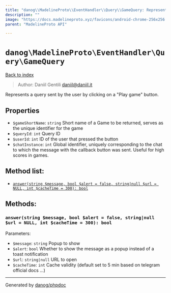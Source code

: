 ```yaml
---
title: "danog\\MadelineProto\\EventHandler\\Query\\GameQuery: Represents a query sent by the user by clicking on a \"Play game\" button."
description: ""
image: "https://docs.madelineproto.xyz/favicons/android-chrome-256x256.png"
parent: "MadelineProto API"

---
```

# `danog\MadelineProto\EventHandler\Query\GameQuery`
[Back to index](../../../../index.html)

> Author: Daniil Gentili <daniil@daniil.it>  
  

Represents a query sent by the user by clicking on a "Play game" button.  



## Properties
* `$gameShortName`: `string` Short name of a Game to be returned, serves as the unique identifier for the game
* `$queryId`: `int` Query ID
* `$userId`: `int` ID of the user that pressed the button
* `$chatInstance`: `int` Global identifier, uniquely corresponding to the chat to which the message with the callback button was sent. Useful for high scores in games.

## Method list:
* [`answer(string $message, bool $alert = false, string|null $url = NULL, int $cacheTime = 300): bool`](#answer-string-message-bool-alert-false-string-null-url-null-int-cachetime-300-bool)

## Methods:
### `answer(string $message, bool $alert = false, string|null $url = NULL, int $cacheTime = 300): bool`




Parameters:

* `$message`: `string` Popup to show  
* `$alert`: `bool` Whether to show the message as a popup instead of a toast notification  
* `$url`: `string|null` URL to open  
* `$cacheTime`: `int` Cache validity (default set to 5 min based on telegram official docs ...)  



---
Generated by [danog/phpdoc](https://phpdoc.daniil.it)
